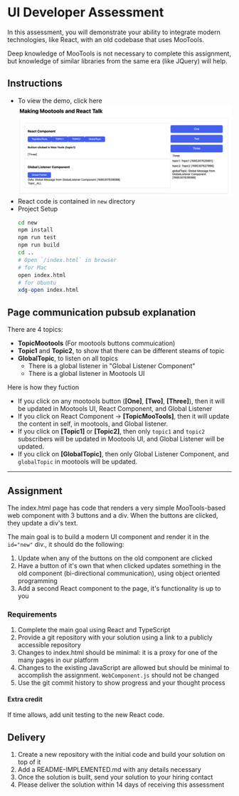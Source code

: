 # UI Developer Assessment

In this assessment, you will demonstrate your ability to integrate modern technologies, like React, with an old codebase that uses MooTools. 

Deep knowledge of MooTools is not necessary to complete this assignment, but knowledge of similar libraries from the same era (like JQuery) will help.

## Instructions
- To view the demo, click here [![DEMO](demo.png)](https://i.imgur.com/aSkRrN5.mp4)
- React code is contained in `new` directory
- Project Setup
  ```bash
  cd new
  npm install
  npm run test
  npm run build
  cd ..
  # Open `/index.html` in browser
  # for Mac
  open index.html
  # for Ubuntu
  xdg-open index.html
  ```

## Page communication pubsub explanation
There are 4 topics:
- **TopicMootools** (For mootools buttons commuication)
- **Topic1** and **Topic2**, to show that there can be different steams of topic
- **GlobalTopic**, to listen on all topics
  - There is a global listener in "Global Listener Component"
  - There is a global listener in Mootools UI

Here is how they fuction
- If you click on any mootools button (**[One]**, **[Two]**, **[Three]**), then it will be updated in Mootools UI, React Component, and Global Listener
- If you click on React Component -> **[TopicMooTools]**, then it will update the content in self, in mootools, and Global listener.
- If you click on **[Topic1]** or **[Topic2]**, then only `topic1` and `topic2` subscribers will be updated in Mootools UI, and Global Listener will be updated.
- If you click on **[GlobalTopic]**, then only Global Listener Component, and `globalTopic` in mootools will be updated.


--------

## Assignment

The index.html page has code that renders a very simple MooTools-based web component with 3 buttons and a div. When the buttons are clicked, they update a div's text.

The main goal is to build a modern UI component and render it in the `id="new"` div., it should do the following:

1. Update when any of the buttons on the old component are clicked
2. Have a button of it's own that when clicked updates something in the old component (bi-directional communication), using object oriented programming
3. Add a second React component to the page, it's functionality is up to you

### Requirements

1. Complete the main goal using React and TypeScript
2. Provide a git repository with your solution using a link to a publicly accessible repository
3. Changes to index.html should be minimal: it is a proxy for one of the many pages in our platform
4. Changes to the existing JavaScript are allowed but should be minimal to accomplish the assignment. `WebComponent.js` should not be changed
5. Use the git commit history to show progress and your thought process

#### Extra credit

If time allows, add unit testing to the new React code.

## Delivery

1. Create a new repository with the initial code and build your solution on top of it
2. Add a README-IMPLEMENTED.md with any details necessary
3. Once the solution is built, send your solution to your hiring contact
4. Please deliver the solution within 14 days of receiving this assessment
